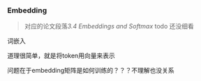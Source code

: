 ### Embedding

>  对应的论文段落*3.4 Embeddings and Softmax*   todo 还没细看

词嵌入



道理很简单，就是将token用向量来表示



问题在于embedding矩阵是如何训练的？？？不理解也没关系
